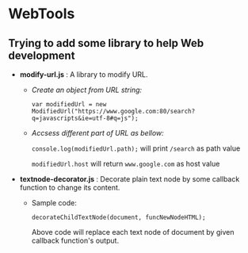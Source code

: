WebTools
==========
## Trying to add some library to help Web development 

- **modify-url.js** : A library to modify URL.

  - *Create an object from URL string:*
  
    ``var modifiedUrl = new ModifiedUrl("https://www.google.com:80/search?q=javascripts&ie=utf-8#q=js");``
  
  - *Accsess different part of URL as bellow:*
  
    ``console.log(modifiedUrl.path);`` will print ``/search`` as path value
    
    ``modifiedUrl.host`` will return ``www.google.com`` as host value

- **textnode-decorator.js** : Decorate plain text node by some callback function to change its content.
  - Sample code: 
  
    ``decorateChildTextNode(document, funcNewNodeHTML);`` 
    
      Above code will replace each text node of document by given callback function's output. 
